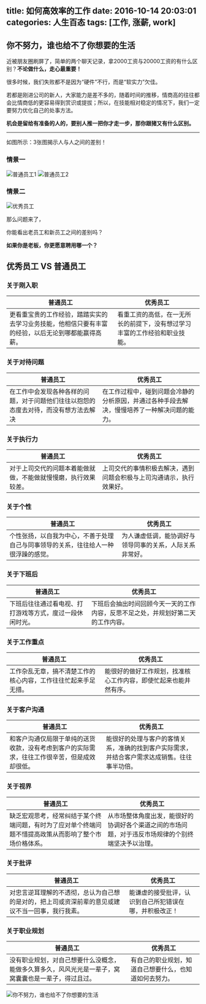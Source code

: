 title: 如何高效率的工作
date: 2016-10-14 20:03:01
categories: 人生百态
tags: [工作, 涨薪, work]
---
## 你不努力，谁也给不了你想要的生活

近被朋友圈刷屏了，简单的两个聊天记录，拿2000工资与20000工资的有什么区别？__不论做什么，走心最重要！__

很多时候，我们失败都不是因为“硬件”不行，而是“软实力”欠佳。

若都是刚进公司的新人，大家能力是差不多的，随着时间的推移，情商高的往往都会比情商低的更容易得到赏识或提拔；所以，在技能相对稳定的情况下，我们一定要努力优化自己的处事方法。

__机会是留给有准备的人的，要别人推一把你才走一步，那你跟猪又有什么区别。__

***

如图所示：3张图揭示人与人之间的差别！

### 情景一

![普通员工1](http://sphenginx.github.io/images/work/1.png)
![普通员工2](http://sphenginx.github.io/images/work/2.png)

### 情景二

![优秀员工](http://sphenginx.github.io/images/work/3.png)

那么问题来了，

你能看出老员工和新员工之间的差别吗？

__如果你是老板，你更愿意聘用哪一个？__


## 优秀员工 VS 普通员工

### 关于刚入职

|普通员工|优秀员工|
|--------|--------|
|更看重宝贵的工作经验，踏踏实实的去学习业务技能，他相信只要有丰富的经验，以后无论到哪都能赢得高薪。|看重工资的高低，在一无所长的前提下，没有想过学习丰富的工作经验和职业技能。 |

### 关于对待问题

|普通员工|优秀员工|
|--------|--------|
|在工作中会发现各种各样的问题，对于问题他们往往以抱怨的态度去对待，而没有想方法去解决|在工作过程中，碰到问题会冷静的分析原因，并通过各种手段去解决，慢慢培养了一种解决问题的能力。 |

### 关于执行力

|普通员工|优秀员工|
|--------|--------|
|对于上司交代的问题本着能做就做，不能做就慢慢磨，执行效果较差。|上司交代的事情积极去解决，遇到问题会积极与上司沟通请示，执行效果好。 |

### 关于个性

|普通员工|优秀员工|
|--------|--------|
|个性张扬，以自我为中心，不善于处理自己与同事领导的关系，往往给人一种很浮躁的感觉。|为人谦虚低调，能协调好与领导同事的关系，人际关系非常好。|

### 关于下班后

|普通员工|优秀员工|
|--------|--------|
|下班后往往通过看电视、打打游戏等方式，度过一段休闲时光。|下班后会抽出时间回顾今天一天的工作内容，反思不足之处，并规划好第二天的工作内容。|

### 关于工作重点

|普通员工|优秀员工|
|--------|--------|
|工作杂乱无章，搞不清楚工作的核心内容，工作往往忙起来手足无措。|能很好的做好工作规划，找准核心工作内容，即使忙起来也能井然有序。|


### 关于客户沟通

|普通员工|优秀员工|
|--------|--------|
|和客户沟通仅局限于单纯的送货收款，没有考虑到客户的实际需求，往往工作很辛苦，但是成效却很低。|能很好的处理与客户的客情关系，准确的找到客户实际需求，并结合客户需求达成销售。往往事半功倍。|


### 关于视界

|普通员工|优秀员工|
|--------|--------|
|缺乏宏观思考，经常纠结于某个终端问题，有时为了应对单个终端问题不惜提高政策从而影响了整个市场价格体系。|从市场整体角度出发，能很好的协调好各个渠道之间的市场问题，对于违反市场规律的个别终端坚决予以治理。|


### 关于批评

|普通员工|优秀员工|
|--------|--------|
|对忠言逆耳理解的不透彻，总认为自己想的是对的，把上司或资深前辈的意见或建议不当一回事，我行我素。|能谦虚的接受批评，认识到自己所犯错误在哪，并积极改正！|


### 关于职业规划

|普通员工|优秀员工|
|--------|--------|
|没有职业规划，对自己想要什么没概念，能做多久算多久，风风光光是一辈子，窝窝囊囊也是一辈子，得过且过。|有自己的职业规划，知道自己想要什么，也知道如何去努力。|


![你不努力，谁也给不了你想要的生活](http://sphenginx.github.io/images/work/0.png)